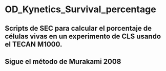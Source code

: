 # OD_Kynetics_Survival_percentage
## Scripts de SEC para calcular el porcentaje de células vivas en un experimento de CLS usando el TECAN M1000.
## Sigue el método de Murakami 2008
